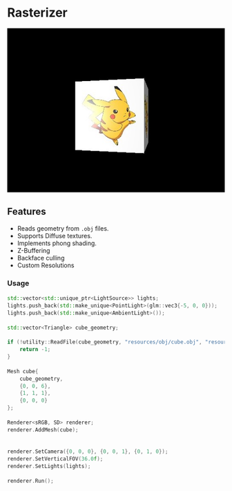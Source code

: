 # Rasterizer

<p align="center">
  <img src="assets/README/logo.jpg" alt="logo">
</p>

## Features

* Reads geometry from ``.obj`` files. 
* Supports Diffuse textures.
* Implements phong shading.
* Z-Buffering
* Backface culling
* Custom Resolutions

### Usage

```c++
std::vector<std::unique_ptr<LightSource>> lights; 						// vector to hold light sources
lights.push_back(std::make_unique<PointLight>(glm::vec3{-5, 0, 0}));	// create a light
lights.push_back(std::make_unique<AmbientLight>());

std::vector<Triangle> cube_geometry;									// vector to hold mesh tris

if (!utility::ReadFile(cube_geometry, "resources/obj/cube.obj", "resources/materials/pikachu_tx.bmp")) {
    return -1;
}																		// read ready geometry from file

Mesh cube{																// create mesh
    cube_geometry,
    {0, 0, 6},
    {1, 1, 1},
    {0, 0, 0}
};

Renderer<sRGB, SD> renderer;											// create renderer
renderer.AddMesh(cube);													// add mesh


renderer.SetCamera({0, 0, 0}, {0, 0, 1}, {0, 1, 0});					// set camera
renderer.SetVerticalFOV(36.0f);											// set fov
renderer.SetLights(lights);

renderer.Run();															// run main loop
```